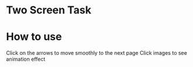 # Two Screen Task


# How to use
Click on the arrows to move smoothly to the next page
Click images to see animation effect
